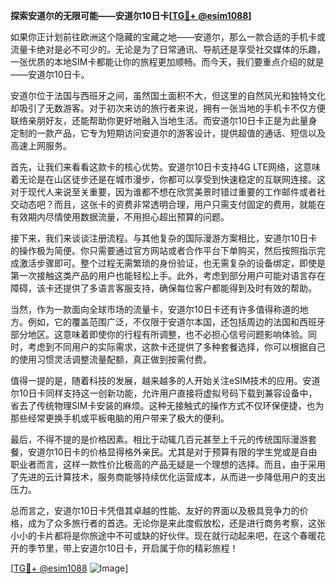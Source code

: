 **探索安道尔的无限可能——安道尔10日卡[[TG💪+ @esim1088](https://t.me/s/esim1088)]**

如果你正计划前往欧洲这个隐藏的宝藏之地——安道尔，那么一款合适的手机卡或流量卡绝对是必不可少的。无论是为了日常通讯、导航还是享受社交媒体的乐趣，一张优质的本地SIM卡都能让你的旅程更加顺畅。而今天，我们要重点介绍的就是——安道尔10日卡。

安道尔位于法国与西班牙之间，虽然国土面积不大，但这里的自然风光和独特文化却吸引了无数游客。对于初次来访的旅行者来说，拥有一张当地的手机卡不仅方便联络亲朋好友，还能帮助你更好地融入当地生活。而安道尔10日卡正是为此量身定制的一款产品，它专为短期访问安道尔的游客设计，提供超值的通话、短信以及高速上网服务。

首先，让我们来看看这款卡的核心优势。安道尔10日卡支持4G LTE网络，这意味着无论是在山区徒步还是在城市漫步，你都可以享受到快速稳定的互联网连接。这对于现代人来说至关重要，因为谁都不想在欣赏美景时错过重要的工作邮件或者社交动态吧？而且，这张卡的资费非常透明合理，用户只需支付固定的费用，就能在有效期内尽情使用数据流量，不用担心超出预算的问题。

接下来，我们来谈谈注册流程。与其他复杂的国际漫游方案相比，安道尔10日卡的操作极为简便。你只需要通过官方网站或者合作平台下单购买，然后按照指示完成激活步骤即可。整个过程无需繁琐的身份验证，也无需复杂的设备绑定，即使是第一次接触这类产品的用户也能轻松上手。此外，考虑到部分用户可能对语言存在障碍，该卡还提供了多语言客服支持，确保每位客户都能得到及时有效的帮助。

当然，作为一款面向全球市场的流量卡，安道尔10日卡还有许多值得称道的地方。例如，它的覆盖范围广泛，不仅限于安道尔本国，还包括周边的法国和西班牙部分地区。这意味着即使你的行程有所调整，也不必担心信号问题影响体验。同时，考虑到不同用户的实际需求，这款卡还提供了多种套餐选择，你可以根据自己的使用习惯灵活调整流量配额，真正做到按需付费。

值得一提的是，随着科技的发展，越来越多的人开始关注eSIM技术的应用。安道尔10日卡同样支持这一创新功能，允许用户直接将虚拟号码下载到兼容设备中，省去了传统物理SIM卡安装的麻烦。这种无接触式的操作方式不仅环保便捷，也为那些经常更换手机或平板电脑的用户带来了极大的便利。

最后，不得不提的是价格因素。相比于动辄几百元甚至上千元的传统国际漫游套餐，安道尔10日卡的价格显得格外亲民。尤其是对于预算有限的学生党或是自由职业者而言，这样一款性价比极高的产品无疑是一个理想的选择。而且，由于采用了先进的云计算技术，服务商能够持续优化运营成本，从而进一步降低用户的支出压力。

总而言之，安道尔10日卡凭借其卓越的性能、友好的界面以及极具竞争力的价格，成为了众多旅行者的首选。无论你是来此度假放松，还是进行商务考察，这张小小的卡片都将是你旅途中不可或缺的好伙伴。现在就行动起来吧，在这个春暖花开的季节里，带上安道尔10日卡，开启属于你的精彩旅程！

[[TG💪+ @esim1088](https://t.me/s/esim1088) ![Image](https://i.postimg.cc/4NQfJmqS/Snipaste-2025-05-13-00-14-12.png)]